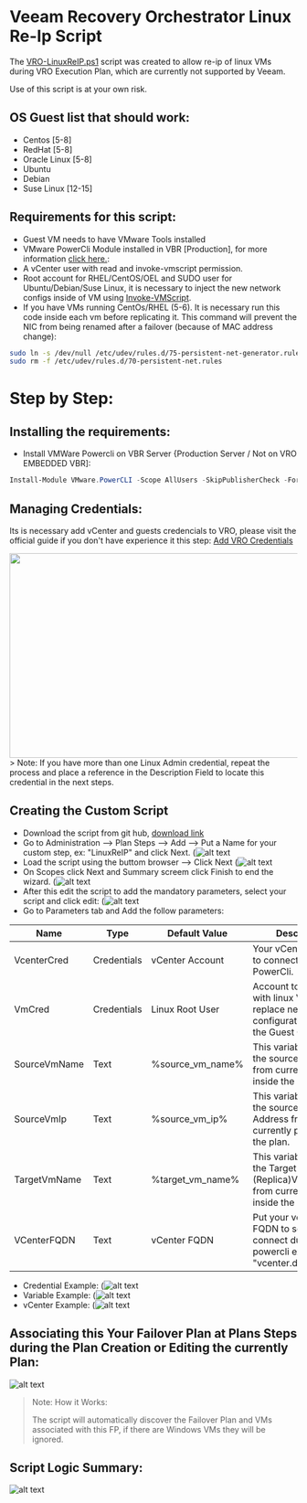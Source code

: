 # Veeam Recovery Orchestrator Linux Re-Ip Script

The [VRO-LinuxReIP.ps1](https://github.com/magnunscheffer/veeam/blob/main/vro-linuxreip/VRO-LinuxReIP.ps1) script was created to allow re-ip of linux VMs during VRO Execution Plan, which are currently not supported by Veeam.

Use of this script is at your own risk.

## OS Guest list that should work:
- Centos [5-8]
- RedHat [5-8]
- Oracle Linux [5-8]
- Ubuntu 
- Debian
- Suse Linux [12-15]

## Requirements for this script:
- Guest VM needs to have VMware Tools installed
- VMware PowerCli Module installed in VBR [Production], for more information [click here.](https://docs.vmware.com/en/VMware-vSphere/7.0/com.vmware.esxi.install.doc/GUID-F02D0C2D-B226-4908-9E5C-2E783D41FE2D.html):
- A vCenter user with read and invoke-vmscript permission.
- Root account for RHEL/CentOS/OEL and SUDO user for Ubuntu/Debian/Suse Linux, it is necessary to inject the new network configs inside of VM using [Invoke-VMScript](https://developer.vmware.com/docs/powercli/latest/vmware.vimautomation.core/commands/invoke-vmscript/#Default).
- If you have VMs running CentOs/RHEL (5-6). It is necessary run this code inside each vm before replicating it. This command will prevent the NIC from being renamed after a failover (because of MAC address change):
```bash
sudo ln -s /dev/null /etc/udev/rules.d/75-persistent-net-generator.rules
sudo rm -f /etc/udev/rules.d/70-persistent-net.rules
```
# Step by Step:
## Installing the requirements: 
- Install VMWare Powercli on VBR Server {Production Server / Not on VRO EMBEDDED VBR]:
```powershell
Install-Module VMware.PowerCLI -Scope AllUsers -SkipPublisherCheck -Force
```

## Managing Credentials:
Its is necessary add vCenter and guests credencials to VRO, please visit the official guide if you don't have experience it this step:
[Add VRO Credentials](https://helpcenter.veeam.com/docs/vro/userguide/adding_credentials_manually.html?ver=70)

<img src="https://helpcenter.veeam.com/docs/vro/userguide/images/add_creds.png" width="713" height="358">
> Note: If you have more than one Linux Admin credential, repeat the process and place a reference in the Description Field to locate this credential in the next steps.

## Creating the Custom Script 
- Download the script from git hub, [download link](https://github.com/magnunscheffer/veeam/blob/main/vro-linuxreip/VRO-LinuxReIP.ps1)
- Go to Administration --> Plan Steps --> Add --> Put a Name for your custom step, ex: "LinuxReIP" and click Next.
(![alt text](https://github.com/magnunscheffer/veeam/blob/main/vro-linuxreip/img/Step1.png?raw=true)
- Load the script using the buttom browser --> Click Next
(![alt text](https://github.com/magnunscheffer/veeam/blob/main/vro-linuxreip/img/Step2.png?raw=true)
- On Scopes click Next and Summary screem click Finish to end the wizard.
(![alt text](https://github.com/magnunscheffer/veeam/blob/main/vro-linuxreip/img/Step3.png?raw=true)
- After this edit the script to add the mandatory parameters, select your script and click edit:
(![alt text](https://github.com/magnunscheffer/veeam/blob/main/vro-linuxreip/img/Step4.png?raw=true)
- Go to Parameters tab and Add the follow parameters:
  
| Name          | Type          | Default Value    | Description                                                                                  |
| ------------- | ------------- | ---------------- | -------------------------------------------------------------------------------------------- |
| VcenterCred   | Credentials   | vCenter Account  | Your vCenter account to connect to PowerCli.                                                 | 
| VmCred        | Credentials   | Linux Root User  | Account to interact with linux VM and replace network configuration inside the Guest OS.     |
| SourceVmName  | Text          | %source_vm_name% | This variable will get the source VM NAME from currently phase inside the plan.              |
| SourceVmIp    | Text          | %source_vm_ip%   | This variable will get the source VM IP Address from currently phase inside the plan.        |
| TargetVmName  | Text          | %target_vm_name% | This variable will get the Target (Replica)VM Name from currently phase inside the plan.     |
| VCenterFQDN   | Text          | vCenter FQDN     | Put your vcenter FQDN to script connect during powercli execution.Ex: "vcenter.domain.local" |

- Credential Example:
(![alt text](https://github.com/magnunscheffer/veeam/blob/main/vro-linuxreip/img/Cred.png?raw=true)
- Variable Example:
(![alt text](https://github.com/magnunscheffer/veeam/blob/main/vro-linuxreip/img/Var.png?raw=true)
- vCenter Example:
(![alt text](https://github.com/magnunscheffer/veeam/blob/main/vro-linuxreip/img/vCenter.png?raw=true)


## Associating this Your Failover Plan at Plans Steps during the Plan Creation or Editing the currently Plan:

![alt text](https://github.com/magnunscheffer/veeam/blob/main/vro-linuxreip/img/Step1.png?raw=true)

> Note: How it Works: 
> 
> The script will automatically discover the Failover Plan and VMs associated with this FP, if there are Windows VMs they will be ignored. 

## Script Logic Summary:


![alt text](https://github.com/magnunscheffer/veeam/blob/main/linux-reip/img/Re-IP.png?raw=true)
